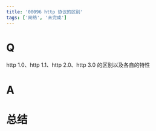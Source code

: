 ```yaml
---
title: '00096 http 协议的区别'
tags: ['网络', '未完成']
---
```


# Q

http 1.0、http 1.1、http 2.0、http 3.0 的区别以及各自的特性

# A



# 总结



<script>
  function func() {

  }
  
</script>
